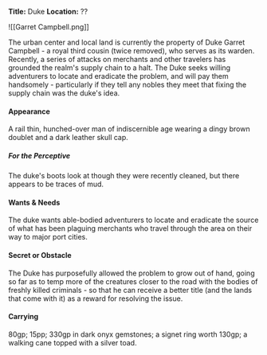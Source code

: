 **Title:** Duke
**Location:** ??

![[Garret Campbell.png]]

The urban center and local land is currently the property of Duke Garret Campbell - a royal third cousin (twice removed), who serves as its warden. Recently, a series of attacks on merchants and other travelers has grounded the realm's supply chain to a halt. The Duke seeks willing adventurers to locate and eradicate the problem, and will pay them handsomely - particularly if they tell any nobles they meet that fixing the supply chain was the duke's idea.

#### Appearance
A rail thin, hunched-over man of indiscernible age wearing a dingy brown doublet and a dark leather skull cap.

##### For the Perceptive
The duke's boots look at though they were recently cleaned, but there appears to be traces of mud.

#### Wants & Needs
The duke wants able-bodied adventurers to locate and eradicate the source of what has been plaguing merchants who travel through the area on their way to major port cities.

#### Secret or Obstacle
The Duke has purposefully allowed the problem to grow out of hand, going so far as to temp more of the creatures closer to the road with the bodies of freshly killed criminals - so that he can receive a better title (and the lands that come with it) as a reward for resolving the issue.

#### Carrying
80gp; 15pp; 330gp in dark onyx gemstones; a signet ring worth 130gp; a walking cane topped with a silver toad.